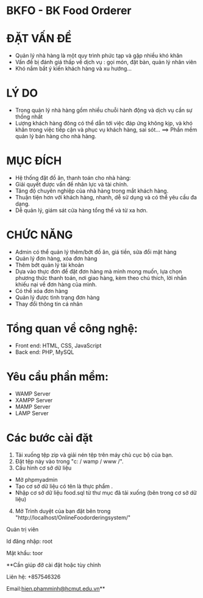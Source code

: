 # BKFO - BK Food Orderer
# ĐẶT VẤN ĐỀ
- Quản lý nhà hàng là một quy
trình phức tạp và gặp nhiều khó
khăn
- Vấn đề bị đánh giá thấp về dịch
vụ : gọi món, đặt bàn, quản lý
nhân viên
- Khó nắm bắt ý kiến khách hàng
và xu hướng…
# LÝ DO
- Trong quản lý nhà hàng gồm
nhiều chuỗi hành động và dịch vụ
cần sự thống nhất
- Lượng khách hàng đông có thể
dẫn tới việc đáp ứng không kịp,
và khó khăn trong việc tiếp cận và
phục vụ khách hàng, sai sót…
==> Phần mềm quản lý bán hàng
cho nhà hàng.
# MỤC ĐÍCH
- Hệ thống đặt đồ ăn, thanh toán cho nhà hàng:
- Giải quyết được vấn đề nhân lực và tài chính.
- Tăng độ chuyên nghiệp của nhà hàng trong mắt khách hàng.
- Thuận tiện hơn với khách hàng, nhanh, dễ sử dụng và có thể yêu cầu đa
dạng.
- Dễ quản lý, giám sát cửa hàng tổng thể và từ xa hơn.
# CHỨC NĂNG
- Admin có thể quản lý  thêm/bớt đồ ăn, giá tiền, sửa đổi mặt hàng
- Quản lý đơn hàng, xóa đơn hàng
- Thêm bớt quản lý tài khoản
- Dựa vào thực đơn để đặt đơn hàng mà mình mong muốn, lựa chọn phương thức thanh toán, nơi giao hàng, kèm theo chú thích, lời nhắn khiếu nại về đơn hàng của mình.
- Có thể xóa đơn hàng 
- Quản lý được tình trạng đơn hàng
- Thay đổi thông tin cá nhân 
# Tổng quan về công nghệ:
- Front end: HTML, CSS, JavaScript
- Back end: PHP, MySQL
# Yêu cầu phần mềm:
- WAMP Server
- XAMPP Server
- MAMP Server
- LAMP Server

# Các bước cài đặt
1. Tải xuống tệp zip và giải nén tệp trên máy chủ cục bộ của bạn. 
2. Đặt tệp này vào trong "c: / wamp / www /". 
3. Cấu hình cơ sở dữ liệu 

- Mở phpmyadmin 
- Tạo cơ sở dữ liệu có tên là  thực phẩm . 
- Nhập cơ sở dữ liệu food.sql từ thư mục đã tải xuống (bên trong cơ sở dữ liệu) 
4. Mở Trình duyệt của bạn đặt bên trong "http://localhost/OnlineFoodorderingsystem/"

Quản trị viên 

Id đăng nhập: root

Mật khẩu: toor


**Cần giúp đỡ cài đặt hoặc tùy chỉnh

Liên hệ: +857546326

Email:hien.phamminh@hcmut.edu.vn**
